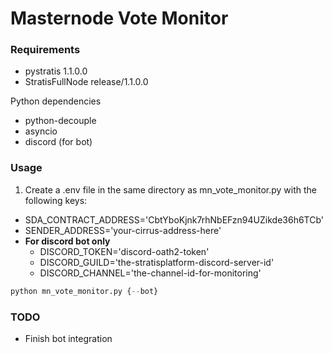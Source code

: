 # Masternode Vote Monitor
### Requirements
- pystratis 1.1.0.0
- StratisFullNode release/1.1.0.0

Python dependencies
- python-decouple
- asyncio
- discord (for bot)

### Usage
1. Create a .env file in the same directory as mn_vote_monitor.py with the following keys:
 - SDA_CONTRACT_ADDRESS='CbtYboKjnk7rhNbEFzn94UZikde36h6TCb'
 - SENDER_ADDRESS='your-cirrus-address-here'
 - **For discord bot only**
   - DISCORD_TOKEN='discord-oath2-token'
   - DISCORD_GUILD='the-stratisplatform-discord-server-id'
   - DISCORD_CHANNEL='the-channel-id-for-monitoring'

```python
python mn_vote_monitor.py {--bot}
```

### TODO
- Finish bot integration